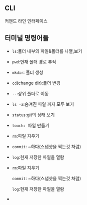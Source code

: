 ## CLI

커맨드 라인 인터페이스



## 터미널 명령어들

- `ls`:폴더 내부의 파일&폴더를 나열,보기

- `pwd`:현재 폴더 경로 추적

- `mkdir`: 폴더 생성

- `cd`(change dir):폴더 변경

- `..`:상위 폴더로 이동

- `ls -a`:숨겨진 파일 까지 모두 보기

- `status`:git의 상태 보기

- `touch: `파일 만들기

- `rm`:파일 지우기

- `commit`: ~하다(스냅샷을 찍는것 처럼)

- `log`:현재 저장한 파일을 열람

- `rm`:파일 지우기

  `commit`: ~하다(스냅샷을 찍는것 처럼)

  `log`:현재 저장한 파일을 열람

- 

